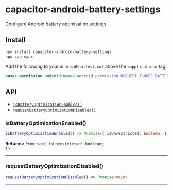 # capacitor-android-battery-settings

Configure Android battery optimisation settings

## Install

```bash
npm install capacitor-android-battery-settings
npx cap sync
```

Add the following to your `AndroidManifest.xml` above the `<application>` tag.

```xml
<uses-permission android:name="android.permission.REQUEST_IGNORE_BATTERY_OPTIMIZATIONS" />
```

## API

<docgen-index>

* [`isBatteryOptimizationEnabled()`](#isbatteryoptimizationenabled)
* [`requestBatteryOptimizationDisabled()`](#requestbatteryoptimizationdisabled)

</docgen-index>

<docgen-api>
<!--Update the source file JSDoc comments and rerun docgen to update the docs below-->

### isBatteryOptimizationEnabled()

```typescript
isBatteryOptimizationEnabled() => Promise<{ isUnrestricted: boolean; }>
```

**Returns:** <code>Promise&lt;{ isUnrestricted: boolean; }&gt;</code>

--------------------


### requestBatteryOptimizationDisabled()

```typescript
requestBatteryOptimizationDisabled() => Promise<void>
```

--------------------

</docgen-api>
